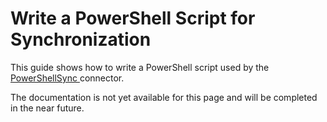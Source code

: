 # Write a PowerShell Script for Synchronization

This guide shows how to write a PowerShell script used by the
[ PowerShellSync ](/docs/identitymanager/saas/identitymanager/integration-guide/connectors/references-connectors/powershellsync/index.md) connector.

The documentation is not yet available for this page and will be completed in the near future.
